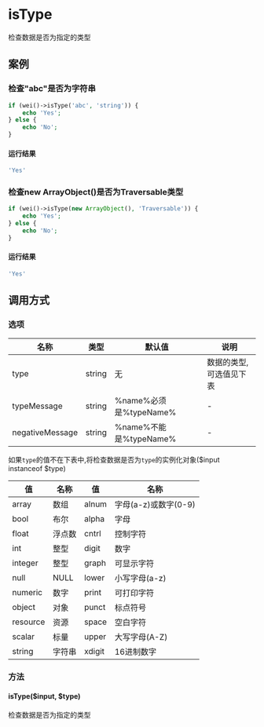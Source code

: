 isType
======

检查数据是否为指定的类型

案例
----

### 检查"abc"是否为字符串

```php
if (wei()->isType('abc', 'string')) {
    echo 'Yes';
} else {
    echo 'No';
}
```

#### 运行结果

```php
'Yes'
```

### 检查new ArrayObject()是否为Traversable类型

```php
if (wei()->isType(new ArrayObject(), 'Traversable')) {
    echo 'Yes';
} else {
    echo 'No';
}
```

#### 运行结果

```php
'Yes'
```

调用方式
--------

### 选项

名称              | 类型    | 默认值                           | 说明
------------------|---------|----------------------------------|------
type              | string  | 无                               | 数据的类型,可选值见下表
typeMessage       | string  | %name%必须是%typeName%           | -
negativeMessage   | string  | %name%不能是%typeName%           | -

如果`type`的值不在下表中,将检查数据是否为`type`的实例化对象($input instanceof $type)

值       | 名称                 | 值       | 名称
---------|----------------------|----------|------
array    | 数组                 | alnum    | 字母(a-z)或数字(0-9)
bool     | 布尔                 | alpha    | 字母
float    | 浮点数               | cntrl    | 控制字符
int      | 整型                 | digit    | 数字
integer  | 整型                 | graph    | 可显示字符
null     | NULL                 | lower    | 小写字母(a-z)
numeric  | 数字                 | print    | 可打印字符
object   | 对象                 | punct    | 标点符号
resource | 资源                 | space    | 空白字符
scalar   | 标量                 | upper    | 大写字母(A-Z)
string   | 字符串               | xdigit   | 16进制数字

### 方法

#### isType($input, $type)
检查数据是否为指定的类型
